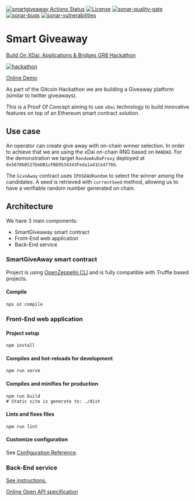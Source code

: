 [![smartgiveaway Actions Status](https://github.com/abdelhamidbakhta/smartgiveaway/workflows/smartgiveaway-ci/badge.svg)](https://github.com/abdelhamidbakhta/smartgiveaway/actions)
[![License](https://img.shields.io/badge/License-Apache%202.0-blue.svg)](https://github.com/abdelhamidbakhta/smartgiveaway/blob/master/LICENSE)
[![sonar-quality-gate][sonar-quality-gate]][sonar-url]  [![sonar-bugs][sonar-bugs]][sonar-url] [![sonar-vulnerabilities][sonar-vulnerabilities]][sonar-url]

# Smart Giveaway
[Build On XDai: Applications & Bridges GR8 Hackathon](https://gitcoin.co/issue/xdaichain/site/9/100024347)

[![hackathon](https://img.youtube.com/vi/waZJNSGPKzE/0.jpg)](https://www.youtube.com/watch?v=waZJNSGPKzE)

[Online Demo](http://smartgiveaway.surge.sh/)

As part of the Gitcoin Hackathon we are building a Giveaway platform (similar to twitter giveaways).

This is a Proof Of Concept aiming to use `xDai` technology to build innovative features on top of an Ethereum smart contract solution.

## Use case

An operator can create give away with on-chain winner selection.
In order to achieve that we are using the xDai on-chain RNG based on `RANDAO`.
For the demonstration we target `RandomAuRaProxy` deployed at `0x5870b0527DeDB1cFBD9534343Feda1a41Ce47766`.

The `GiveAway` contract uses `IPOSDAORandom` to select the winner among the candidates.
A seed is retrieved with `currentSeed` method, allowing us to have a verifiable random number generated on chain.

## Architecture

We have 3 main components:
- SmartGiveaway smart contract
- Front-End web application
- Back-End service

### SmartGiveAway smart contract

Project is using [OpenZeppelin CLI](https://docs.openzeppelin.com/cli/2.7/) and is fully compatible with Truffle based projects.

#### Compile

```shell script
npx oz compile
```

### Front-End web application

#### Project setup
```
npm install
```

#### Compiles and hot-reloads for development
```
npm run serve
```

#### Compiles and minifies for production
```
npm run build
# Static site is generate to: ./dist
```

#### Lints and fixes files
```
npm run lint
```

#### Customize configuration
See [Configuration Reference](https://cli.vuejs.org/config/).

### Back-End service
[See instructions.](https://github.com/abdelhamidbakhta/smartgiveaway-backend)

[Online Open API specification](https://smartgiveaway.herokuapp.com/)

[sonar-url]: https://sonarcloud.io/dashboard?id=abdelhamidbakhta_smartgiveaway
[sonar-quality-gate]: https://sonarcloud.io/api/project_badges/measure?project=abdelhamidbakhta_smartgiveaway&metric=alert_status
[sonar-bugs]: https://sonarcloud.io/api/project_badges/measure?project=abdelhamidbakhta_smartgiveaway&metric=bugs
[sonar-vulnerabilities]: https://sonarcloud.io/api/project_badges/measure?project=abdelhamidbakhta_smartgiveaway&metric=vulnerabilities
